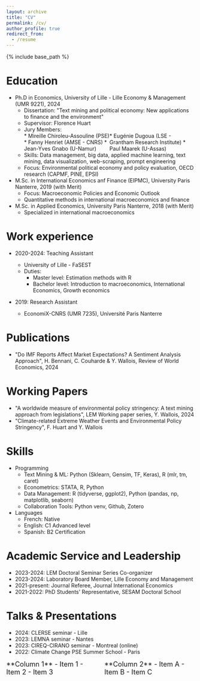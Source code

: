 ```yaml
---
layout: archive
title: "CV"
permalink: /cv/
author_profile: true
redirect_from:
  - /resume
---
```

{% include base_path %}

# Education
* Ph.D in Economics, University of Lille - Lille Economy & Management (UMR 9221), 2024
  * Dissertation: "Text mining and political economy: New applications to finance and the environment"
  * Supervisor: Florence Huart
  * Jury Members:
    <div style="display: grid; grid-template-columns: 1fr 1fr;">
      <div>
        * Mireille Chiroleu-Assouline (PSE)
        * Fanny Henriet (AMSE - CNRS)
        * Jean-Yves Gnabo (U-Namur)
      </div>
      <div>
        * Eugénie Dugoua (LSE - Grantham Research Institute)
        * Paul Maarek (U-Assas)
      </div>
    </div>
  * Skills: Data management, big data, applied machine learning, text mining, data visualization, web-scraping, prompt engineering
  * Focus: Environmental political economy and policy evaluation, OECD research (CAPMF, PINE, EPSI)
* M.Sc. in International Economics anf Finance (EIPMC), University Paris Nanterre, 2019 (with Merit)
  * Focus: Macroeconomic Policies and Economic Outlook
  * Quantitative methods in international macroeconomics and finance
* M.Sc. in Applied Economics, University Paris Nanterre, 2018 (with Merit)
  * Specialized in international macroeconomics

# Work experience
* 2020-2024: Teaching Assistant
  * University of Lille - FaSEST
  * Duties:
    * Master level: Estimation methods with R
    * Bachelor level: Introduction to macroeconomics, International Economics, Growth economics

* 2019: Research Assistant
  * EconomiX-CNRS (UMR 7235), Université Paris Nanterre
  
# Publications
* "Do IMF Reports Affect Market Expectations? A Sentiment Analysis Approach", H. Bennani, C. Couharde & Y. Wallois, Review of World Economics, 2024

# Working Papers
* "A worldwide measure of environmental policy stringency: A text mining approach from legislations", LEM Working paper series, Y. Wallois, 2024
* "Climate-related Extreme Weather Events and Environmental Policy Stringency", F. Huart and Y. Wallois

# Skills
* Programming
  * Text Mining & ML: Python (Sklearn, Gensim, TF, Keras), R (mlr, tm, caret)
  * Econometrics: STATA, R, Python
  * Data Management: R (tidyverse, ggplot2), Python (pandas, np, matplotlib, seaborn)
  * Collaboration Tools: Python venv, Github, Zotero
* Languages
  * French: Native
  * English: C1 Advanced level
  * Spanish: B2 Certification

# Academic Service and Leadership
* 2023-2024: LEM Doctoral Seminar Series Co-organizer
* 2023-2024: Laboratory Board Member, Lille Economy and Management
* 2021-present: Journal Referee, Journal International Economics
* 2021-2022: PhD Students' Representative, SESAM Doctoral School

# Talks & Presentations
* 2024: CLERSE seminar - Lille
* 2023: LEMNA seminar - Nantes
* 2023: CIREQ-CIRANO seminar - Montreal (online)
* 2022: Climate Change PSE Summer School - Paris

<div style="display: flex; gap: 20px; font-size: 18px;">
  <div style="flex: 1;">
    **Column 1**
    - Item 1
    - Item 2
    - Item 3
  </div>

  <div style="flex: 1;">
    **Column 2**
    - Item A
    - Item B
    - Item C
  </div>
</div>



